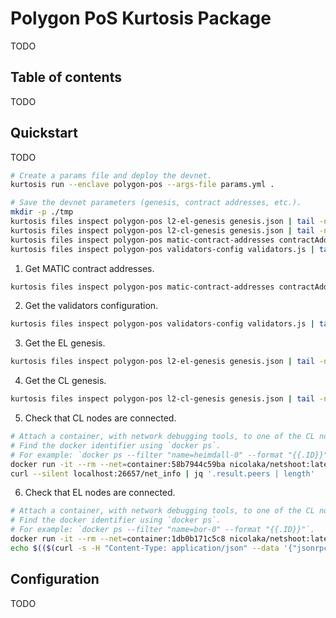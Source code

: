 # Polygon PoS Kurtosis Package

TODO

## Table of contents

TODO

## Quickstart

TODO

```bash
# Create a params file and deploy the devnet.
kurtosis run --enclave polygon-pos --args-file params.yml .

# Save the devnet parameters (genesis, contract addresses, etc.).
mkdir -p ./tmp
kurtosis files inspect polygon-pos l2-el-genesis genesis.json | tail -n +2 | jq > ./tmp/l2-el-genesis.json
kurtosis files inspect polygon-pos l2-cl-genesis genesis.json | tail -n +2 | jq > ./tmp/l2-cl-genesis.json
kurtosis files inspect polygon-pos matic-contract-addresses contractAddresses.json | tail -n +2 | jq > ./tmp/contract-addresses.json
kurtosis files inspect polygon-pos validators-config validators.js | tail -n +2 > ./tmp/validators.js
```

1. Get MATIC contract addresses.

```bash
kurtosis files inspect polygon-pos matic-contract-addresses contractAddresses.json | tail -n +2 | jq
```

2. Get the validators configuration.

```bash
kurtosis files inspect polygon-pos validators-config validators.js | tail -n +2
```

3. Get the EL genesis.

```bash
kurtosis files inspect polygon-pos l2-el-genesis genesis.json | tail -n +2 | jq
```

4. Get the CL genesis.

```bash
kurtosis files inspect polygon-pos l2-cl-genesis genesis.json | tail -n +2 | jq
```

5. Check that CL nodes are connected.

```bash
# Attach a container, with network debugging tools, to one of the CL nodes.
# Find the docker identifier using `docker ps`.
# For example: `docker ps --filter "name=heimdall-0" --format "{{.ID}}" | head -n 1`.
docker run -it --rm --net=container:58b7944c59ba nicolaka/netshoot:latest /bin/bash
curl --silent localhost:26657/net_info | jq '.result.peers | length'
```

6. Check that EL nodes are connected.

```bash
# Attach a container, with network debugging tools, to one of the CL nodes.
# Find the docker identifier using `docker ps`.
# For example: `docker ps --filter "name=bor-0" --format "{{.ID}}"`.
docker run -it --rm --net=container:1db0b171c5c8 nicolaka/netshoot:latest /bin/bash
echo $(($(curl -s -H "Content-Type: application/json" --data '{"jsonrpc": "2.0", "method": "net_peerCount", "params": [], "id": 1}' localhost:8545 | jq --raw-output '.result')))
```

## Configuration

TODO
